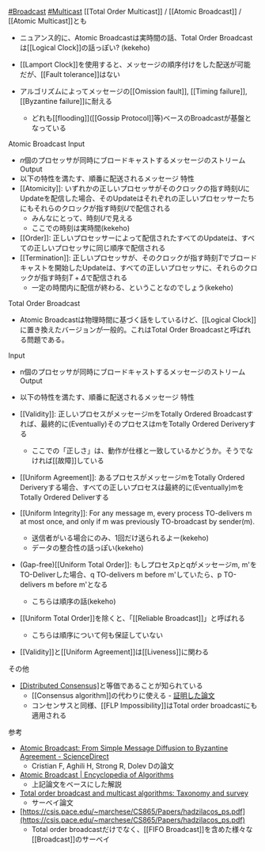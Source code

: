 [#Broadcast](Broadcast.md) [#Multicast](Multicast.md)
[[Total Order Multicast]] / [[Atomic Broadcast]] / [[Atomic Multicast]]とも
- ニュアンス的に、Atomic Broadcastは実時間の話、Total Order Broadcastは[[Logical Clock]]の話っぽい? (kekeho)

- [[Lamport Clock]]を使用すると、メッセージの順序付けをした配送が可能だが、[[Fault tolerance]]はない
- アルゴリズムによってメッセージの[[Omission fault]], [[Timing failure]], [[Byzantine failure]]に耐える
	- どれも[[flooding]]([[Gossip Protocol]]等)ベースのBroadcastが基盤となっている

Atomic Broadcast
Input
- $n$個のプロセッサが同時にブロードキャストするメッセージのストリーム
Output
- 以下の特性を満たす、順番に配送されるメッセージ
特性
- [[Atomicity]]: いずれかの正しいプロセッサがそのクロックの指す時刻$U$にUpdateを配信した場合、そのUpdateはそれぞれの正しいプロセッサーたちにもそれらのクロックが指す時刻$U$で配信される
	- みんなにとって、時刻$U$で見える
	- ここでの時刻は実時間(kekeho)
- [[Order]]: 正しいプロセッサーによって配信されたすべてのUpdateは、すべての正しいプロセッサに同じ順序で配信される
- [[Termination]]: 正しいプロセッサが、そのクロックが指す時刻$T$でブロードキャストを開始したUpdateは、すべての正しいプロセッサに、それらのクロックが指す時刻$T + \Delta$で配信される
	- 一定の時間内に配信が終わる、ということなのでしょう(kekeho)

Total Order Broadcast
- Atomic Broadcastは物理時間に基づく話をしているけど、[[Logical Clock]]に置き換えたバージョンが一般的。これはTotal Order Broadcastと呼ばれる問題である。

Input
- n個のプロセッサが同時にブロードキャストするメッセージのストリーム
Output
- 以下の特性を満たす、順番に配送されるメッセージ
特性
- [[Validity]]: 正しいプロセスがメッセージmをTotally Ordered Broadcastすれば、最終的に(Eventually)そのプロセスはmをTotally Ordered Deriveryする
	- ここでの「正しさ」は、動作が仕様と一致しているかどうか。そうでなければ[[故障]]している
- [[Uniform Agreement]]: あるプロセスがメッセージmをTotally Ordered Deriveryする場合、すべての正しいプロセスは最終的に(Eventually)mをTotally Ordered Deliverする
- [[Uniform Integrity]]: For any message m, every process TO-delivers m at most once, and only if m was previously TO-broadcast by sender(m).
	- 送信者がいる場合にのみ、1回だけ送られるよー(kekeho)
	- データの整合性の話っぽい(kekeho)
- (Gap-free)[[Uniform Total Order]]: もしプロセスpとqがメッセージm, m'をTO-Deliverした場合、q TO-delivers m before m'していたら、p TO-delivers m before m'となる
	- こちらは順序の話(kekeho)

- [[Uniform Total Order]]を除くと、「[[Reliable Broadcast]]」と呼ばれる
	- こちらは順序について何も保証していない
- [[Validity]]と[[Uniform Agreement]]は[[Liveness]]に関わる

その他
- [[Distributed Consensus]]([[分散合意]])と等価であることが知られている
	- [[Consensus algorithm]]の代わりに使える
			- [証明した論文](https://doi.org/10.1145/226643.226647)
	- コンセンサスと同様、[[FLP Impossibility]]はTotal order broadcastにも適用される

参考
- [Atomic Broadcast: From Simple Message Diffusion to Byzantine Agreement - ScienceDirect](https://www.sciencedirect.com/science/article/pii/S0890540185710607)
	- Cristian F, Aghili H, Strong R, Dolev Dの論文
- [Atomic Broadcast | Encyclopedia of Algorithms](https://link.springer.com/referenceworkentry/10.1007/978-0-387-30162-4_37)
	- 上記論文をベースにした解説
- [Total order broadcast and multicast algorithms: Taxonomy and survey](https://doi.org/10.1145/1041680.1041682)
	- サーベイ論文
- [https://csis.pace.edu/~marchese/CS865/Papers/hadzilacos_ps.pdf](https://csis.pace.edu/~marchese/CS865/Papers/hadzilacos_ps.pdf)
	- Total order broadcastだけでなく、[[FIFO Broadcast]]を含めた様々な[[Broadcast]]のサーベイ
